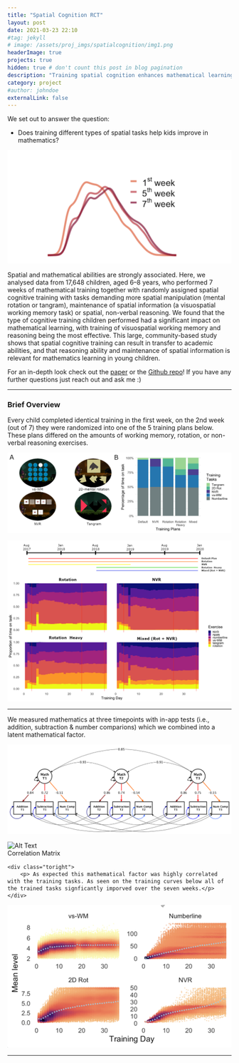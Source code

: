 ```yaml
---
title: "Spatial Cognition RCT"
layout: post
date: 2021-03-23 22:10
#tag: jekyll
# image: /assets/proj_imgs/spatialcognition/img1.png
headerImage: true
projects: true
hidden: true # don't count this post in blog pagination
description: "Training spatial cognition enhances mathematical learning in a randomized study of 17,000 children"
category: project
#author: johndoe
externalLink: false
---
```


We set out to answer the question:

 - Does training different types of spatial tasks help kids improve in mathematics?

 ![img1](/assets/proj_imgs/spatialcognition/img1.png)

Spatial and mathematical abilities are strongly associated. Here, we analysed data from 17,648 children, aged 6–8 years, who performed 7 weeks of mathematical training together with randomly assigned spatial cognitive training with tasks demanding more spatial manipulation (mental rotation or tangram), maintenance of spatial information (a visuospatial working memory task) or spatial, non-verbal reasoning. We found that the type of cognitive training children performed had a significant impact on mathematical learning, with training of visuospatial working memory and reasoning being the most effective. This large, community-based study shows that spatial cognitive training can result in transfer to academic abilities, and that reasoning ability and maintenance of spatial information is relevant for mathematics learning in young children.

For an in-depth look check out the [paper](https://rdcu.be/ck9fP) or the [Github repo](https://github.com/njudd/spatialcognition)! If you have any further questions just reach out and ask me :)

---
### Brief Overview

Every child completed identical training in the first week, on the 2nd week (out of 7) they were randomized into one of the 5 training plans below. These plans differed on the amounts of working memory, rotation, or non-verbal reasoning exercises. 

![img2](/assets/proj_imgs/spatialcognition/img2.png)

![img4](/assets/proj_imgs/spatialcognition/img4.png)

---
We measured mathematics at three timepoints with in-app tests (i.e., addition, subtraction & number comparions) which we combined into a latent mathematical factor.

![measuremod](/assets/proj_imgs/spatialcognition/Vektor_measuremod_strict.png)


<div class="side-by-side">
    <div class="toleft">
        <img class="image" src="https://njudd.com/assets/proj_imgs/spatialcognition/img3.png" alt="Alt Text">
        <figcaption class="caption">Correlation Matrix</figcaption>
    </div>

    <div class="toright">
        <p> As expected this mathematical factor was highly correlated with the training tasks. As seen on the training curves below all of the trained tasks signficantly imporved over the seven weeks.</p>
    </div>
</div>

![img5](/assets/proj_imgs/spatialcognition/img5.png)

---

